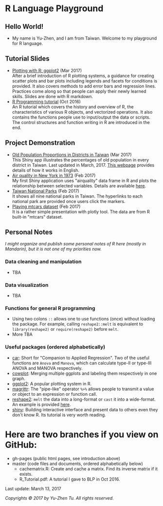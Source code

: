 # R Language Playground

## Hello World!
* My name is Yu-Zhen, and I am from Taiwan. Welcome to my playground for R language.

## Tutorial Slides
* <a href="https://corytu.github.io/R_Language_Playground/Plotting_with_R_ggplot2.html">Plotting with R: ggplot2</a> (Mar 2017)<br>
After a brief introduction of R plotting systems, a guidance for creating scatter plots and bar plots including legends and facets for conditions is provided. It also covers methods to add error bars and regression lines. Practices come along so that people can apply their newly learned skills. Slides are done with R markdown.
* <a href="https://github.com/corytu/R_Language_Playground/blob/master/R_Tutorial_20161012_BLP.pdf">R Programming tutorial</a> (Oct 2016)<br>
An R tutorial which covers the history and overview of R, the characteristics of various R objects, and vectorized operations. It also contains the functions people use to input/output the data or scripts. The control structures and function writing in R are introduced in the end.

## Project Demonstration
* <a href="https://corytu.shinyapps.io/old_populations_dist/">Old Population Proportions in Districts in Taiwan</a> (Mar 2017)<br>
This Shiny app illustrates the percentages of old population in every district in Taiwan. Last updated in March, 2017. <a href="https://corytu.github.io/R_Language_Playground/Aged_Population_Proportions.html">This webpage</a> provides details of how it works in English.
* <a href="https://corytu.shinyapps.io/airquality/">Air quality in New York in 1973</a> (Feb 2017)<br>
My first Shiny application uses "airquality" data frame in R and plots the relationship between selected variables. Details are available <a href="https://corytu.github.io/R_Language_Playground/Air_Quality_in_New_York_in_1973.html">here</a>.
* <a href="https://corytu.github.io/R_Language_Playground/Taiwan_National_Parks.html">Taiwan National Parks</a> (Feb 2017)<br>
It shows all nine national parks in Taiwan. The hyperlinks to each national park are provided once users click the markers.
* <a href="https://corytu.github.io/R_Language_Playground/play_mtcars_dataset.html">Playing mtcars dataset</a> (Feb 2017)<br>
It is a rather simple presentation with plotly tool. The data are from R built-in "mtcars" dataset.

## Personal Notes
*I might organize and publish some personal notes of R here (mostly in Mandarin), but it is not one of my priorities now.*
### Data cleaning and manipulation
* TBA

### Data visualization
* TBA

### Functions for general R programming
* Using two colons `::` allows one to use functions (once) without loading the package. For example, calling `reshape2::melt` is equivalent to `library(reshape2)` or `require(reshape2)` before `melt`.
* More TBA

### Useful packages (ordered alphabetically)
* <a href="https://cran.r-project.org/package=car">car</a>: Short for "Companion to Applied Regression". Two of the useful functions are `Anova` and `Manova`, which can calculate type-II or type-III ANOVA and MANOVA respectively.
* <a href="https://cran.r-project.org/web/packages/cowplot/vignettes/introduction.html">cowplot</a>: Merging multiple ggplots and labeling them respectively in one graph.
* <a href="http://ggplot2.org">ggplot2</a>: A popular plotting system in R.
* <a href="https://cran.r-project.org/web/packages/magrittr/vignettes/magrittr.html">magrittr</a>: The "pipe-like" operator `%>%` allows people to transmit a value or object to an expression or function call.
* <a href="https://cran.r-project.org/package=reshape2">reshape2</a>: `melt` the data into a long-format or `cast` it into a wide-format. An example is provided <a href="https://corytu.github.io/R_Language_Playground/reshape2_melt.html">here</a>.
* <a href="https://shiny.rstudio.com/">shiny</a>: Building interactive interface and present data to others even they don't know R. Its tutorial is very worth reading.

# Here are two branches if you view on GitHub:
* gh-pages (public html pages, see introduction above)
* master (code files and documents, ordered alphabetically below)
    * cachematrix.R: Create and cache a matrix. Find its inverse matrix if it exists.
    * R_Tutorial.pdf: A tutorial I gave to BLP in Oct 2016.

Last update: March 13, 2017

*Copyrights &copy; 2017 by Yu-Zhen Tu. All rights reserved.*
